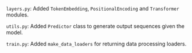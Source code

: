 `layers.py`: Added `TokenEmbedding`, `PositionalEncoding` and 
`Transformer` modules.

`utils.py`: Added `Predictor` class to generate output 
sequences given the model.

`train.py`: Added `make_data_loaders` for returning data 
processing loaders.